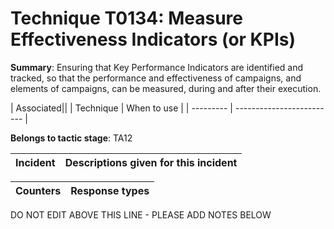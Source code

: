 # Technique T0134: Measure Effectiveness Indicators (or KPIs)

**Summary**: Ensuring that Key Performance Indicators are identified and tracked, so that the performance and effectiveness of campaigns, and elements of campaigns, can be measured, during and after their execution.


| Associated||
| Technique | When to use |
| --------- | ------------------------- |


**Belongs to tactic stage**: TA12


| Incident | Descriptions given for this incident |
| -------- | -------------------- |



| Counters | Response types |
| -------- | -------------- |


DO NOT EDIT ABOVE THIS LINE - PLEASE ADD NOTES BELOW